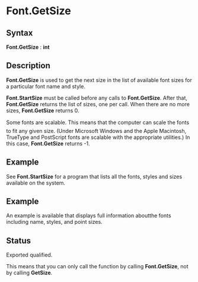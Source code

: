 
# Font.GetSize

## Syntax
**Font.GetSize** : **int**

## Description
**Font.GetSize** is used to get the next size in the list of available font sizes for a particular font name and style. 

**Font.StartSize** must be called before any calls to **Font.GetSize**. After that, **Font.GetSize** returns the list of sizes, one per call. When there are no more sizes, **Font.GetSize** returns 0.

Some fonts are &#147;scalable&#148;. This means that the computer can scale the fonts to fit any given size. (Under Microsoft Windows and the Apple Macintosh, TrueType and PostScript fonts are scalable with the appropriate utilities.) In this case, **Font.GetSize** returns -1.


## Example
See **Font.StartSize** for a program that lists all the fonts, styles and sizes available on the system.


## Example
An example is available that displays full information aboutthe fonts including name, styles, and point sizes.




## Status
Exported qualified.

This means that you can only call the function by calling **Font.GetSize**, not by calling **GetSize**.

